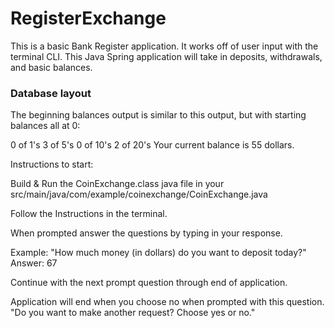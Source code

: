 # RegisterExchange

This is a basic Bank Register application. It works off of user input with the terminal CLI. This Java Spring application will take in deposits, withdrawals, and basic balances.

### Database layout

The beginning balances output is similar to this output, but with starting balances all at 0:

0 of 1's
3 of 5's
0 of 10's
2 of 20's
Your current balance is 55 dollars.

Instructions to start:

Build & Run the CoinExchange.class java file in your src/main/java/com/example/coinexchange/CoinExchange.java

Follow the Instructions in the terminal.

When prompted answer the questions by typing in your response.

Example:
"How much money (in dollars) do you want to deposit today?"
Answer: 67

Continue with the next prompt question through end of application.

Application will end when you choose no when prompted with this question.
"Do you want to make another request? Choose yes or no."
